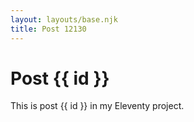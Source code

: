 ```yaml
---
layout: layouts/base.njk
title: Post 12130
---
```


# Post {{ id }}

This is post {{ id }} in my Eleventy project.
